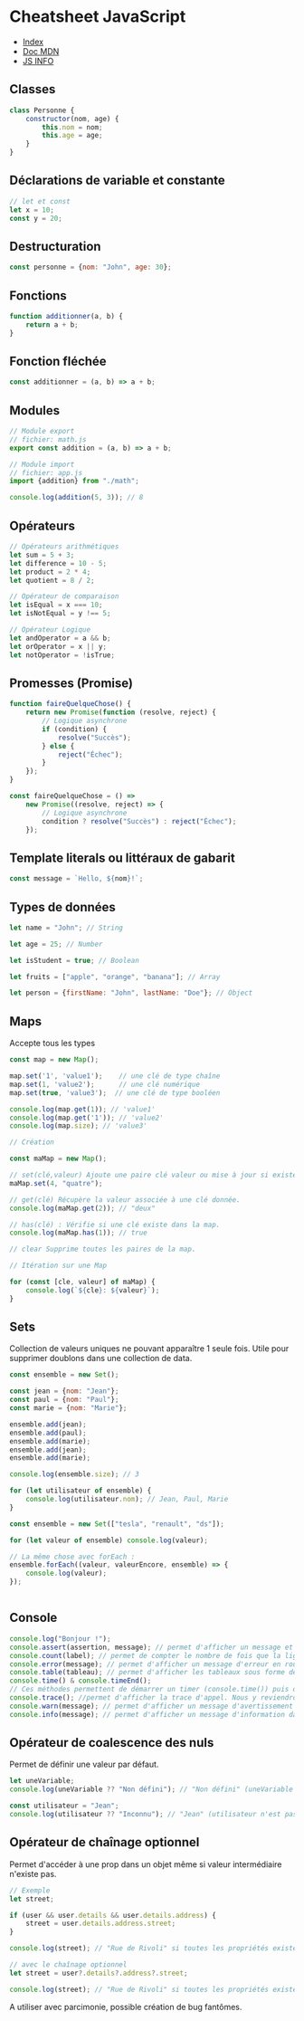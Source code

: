 # Cheatsheet JavaScript

- [Index](/Readme.md)
- [Doc MDN](https://developer.mozilla.org/fr/docs/Web/JavaScript)
- [JS INFO](https://fr.javascript.info/)

## Classes

```js
class Personne {
    constructor(nom, age) {
        this.nom = nom;
        this.age = age;
    }
}
```

## Déclarations de variable et constante

```js
// let et const
let x = 10;
const y = 20;
```

## Destructuration

```js
const personne = {nom: "John", age: 30};
```

## Fonctions

```js
function additionner(a, b) {
    return a + b;
}
```

## Fonction fléchée

```js
const additionner = (a, b) => a + b;
```

## Modules

```js
// Module export
// fichier: math.js
export const addition = (a, b) => a + b;

// Module import
// fichier: app.js
import {addition} from "./math";

console.log(addition(5, 3)); // 8
```

## Opérateurs

```js
// Opérateurs arithmétiques
let sum = 5 + 3;
let difference = 10 - 5;
let product = 2 * 4;
let quotient = 8 / 2;

// Opérateur de comparaison
let isEqual = x === 10;
let isNotEqual = y !== 5;

// Opérateur Logique
let andOperator = a && b;
let orOperator = x || y;
let notOperator = !isTrue;
```

## Promesses (Promise)

```js
function faireQuelqueChose() {
    return new Promise(function (resolve, reject) {
        // Logique asynchrone
        if (condition) {
            resolve("Succès");
        } else {
            reject("Échec");
        }
    });
}

const faireQuelqueChose = () =>
    new Promise((resolve, reject) => {
        // Logique asynchrone
        condition ? resolve("Succès") : reject("Échec");
    });
```

## Template literals ou littéraux de gabarit

```js
const message = `Hello, ${nom}!`;
```

## Types de données

```js
let name = "John"; // String

let age = 25; // Number

let isStudent = true; // Boolean

let fruits = ["apple", "orange", "banana"]; // Array

let person = {firstName: "John", lastName: "Doe"}; // Object
```

## Maps

Accepte tous les types

````js
const map = new Map();

map.set('1', 'value1');    // une clé de type chaîne
map.set(1, 'value2');      // une clé numérique
map.set(true, 'value3');  // une clé de type booléen

console.log(map.get(1)); // 'value1'
console.log(map.get('1')); // 'value2'
console.log(map.size); // 'value3'
````

````js
// Création

const maMap = new Map();

// set(clé,valeur) Ajoute une paire clé valeur ou mise à jour si existe déjà 
maMap.set(4, "quatre");

// get(clé) Récupère la valeur associée à une clé donnée.
console.log(maMap.get(2)); // "deux"

// has(clé) : Vérifie si une clé existe dans la map.
console.log(maMap.has(1)); // true

// clear Supprime toutes les paires de la map.

// Itération sur une Map

for (const [cle, valeur] of maMap) {
    console.log(`${cle}: ${valeur}`);
}
````

## Sets

Collection de valeurs uniques ne pouvant apparaître 1 seule fois.
Utile pour supprimer doublons dans une collection de data.

````js
const ensemble = new Set();

const jean = {nom: "Jean"};
const paul = {nom: "Paul"};
const marie = {nom: "Marie"};

ensemble.add(jean);
ensemble.add(paul);
ensemble.add(marie);
ensemble.add(jean);
ensemble.add(marie);

console.log(ensemble.size); // 3

for (let utilisateur of ensemble) {
    console.log(utilisateur.nom); // Jean, Paul, Marie
}

const ensemble = new Set(["tesla", "renault", "ds"]);

for (let valeur of ensemble) console.log(valeur);

// La même chose avec forEach :
ensemble.forEach((valeur, valeurEncore, ensemble) => {
    console.log(valeur);
});
````

````js

````

## Console

```js
console.log("Bonjour !");
console.assert(assertion, message); // permet d'afficher un message et la trace d'appel si l'expression passée retourne false.
console.count(label); // permet de compter le nombre de fois que la ligne a été exécutée. Si vous passez une variable, ici label, elle affichera le nombre de fois elle a été appelée en redémarrant à 0 à chaque fois que la valeur de label sera modifiée.
console.error(message); // permet d'afficher un message d'erreur en rouge dans la console du navigateur.
console.table(tableau); // permet d'afficher les tableaux sous forme de tableau avec deux colonnes : une pour les index et un pour les valeurs associées.
console.time() & console.timeEnd();
// Ces méthodes permettent de démarrer un timer (console.time()) puis de le terminer (timeEnd()) et d'afficher le temps d'exécution entre les deux.
console.trace(); //permet d'afficher la trace d'appel. Nous y reviendrons, mais en deux mots c'est l'ordre d'appel et d'exécution des fonctions.
console.warn(message); // permet d'afficher un message d'avertissement dans la console du navigateur.
console.info(message); // permet d'afficher un message d'information dans la console du navigateur.
```

## Opérateur de coalescence des nuls

Permet de définir une valeur par défaut.

```js
let uneVariable;
console.log(uneVariable ?? "Non défini"); // "Non défini" (uneVariable est undefined)

const utilisateur = "Jean";
console.log(utilisateur ?? "Inconnu"); // "Jean" (utilisateur n'est pas null/undefined)
```

## Opérateur de chaînage optionnel

Permet d'accéder à une prop dans un objet même si valeur intermédiaire n'existe pas.

```js
// Exemple
let street;

if (user && user.details && user.details.address) {
    street = user.details.address.street;
}

console.log(street); // "Rue de Rivoli" si toutes les propriétés existent, sinon `undefined`

// avec le chaînage optionnel
let street = user?.details?.address?.street;

console.log(street); // "Rue de Rivoli" si toutes les propriétés existent, sinon `undefined`
```

A utiliser avec parcimonie, possible création de bug fantômes.
